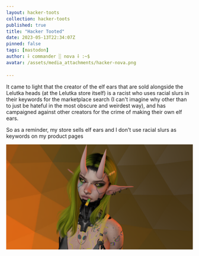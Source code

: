 ```yaml
---
layout: hacker-toots
collection: hacker-toots
published: true
title: "Hacker Tooted"
date: 2023-05-13T22:34:07Z
pinned: false
tags: [mastodon]
author: ⸸ commander ░ nova ⸸ :~$
avatar: /assets/media_attachments/hacker-nova.png

---
```


<p>It came to light that the creator of the elf ears that are sold alongside the Lelutka heads (at the Lelutka store itself) is a racist who uses racial slurs in their keywords for the marketplace search (I can&#39;t imagine why other than to just be hateful in the most obscure and weirdest way), and has campaigned against other creators for the crime of making their own elf ears.</p><p>So as a reminder, my store sells elf ears and I don&#39;t use racial slurs as keywords on my product pages</p>

![media](/assets/media_attachments/files/110/363/743/599/537/210/original/6cad49f43aa3bc6e.png)
